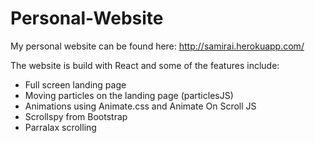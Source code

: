 # Personal-Website

My personal website can be found here:
http://samirai.herokuapp.com/

The website is build with React and some of the features include:
 - Full screen landing page
 - Moving particles on the landing page (particlesJS)
 - Animations using Animate.css and Animate On Scroll JS
 - Scrollspy from Bootstrap
 - Parralax scrolling
